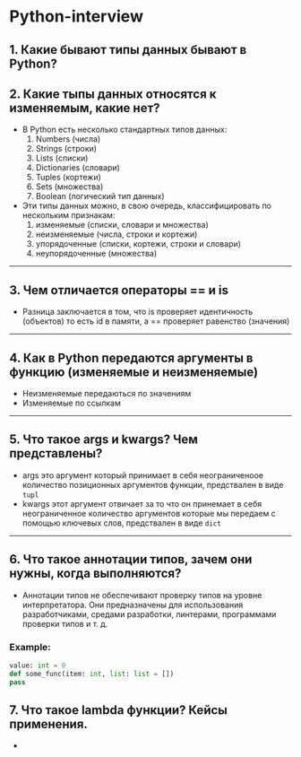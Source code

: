 # Python-interview
## 1. Какие бывают типы данных бывают в Python?
## 2. Какие тыпы данных относятся к изменяемым, какие нет?
- В Python есть несколько стандартных типов данных:
   1. Numbers (числа)
   2. Strings (строки)
   3. Lists (списки)
   4. Dictionaries (словари)
   5. Tuples (кортежи)
   6. Sets (множества)
    7. Boolean (логический тип данных)   
- Эти типы данных можно, в свою очередь, классифицировать по нескольким признакам:
   1. изменяемые (списки, словари и множества)
   2. неизменяемые (числа, строки и кортежи)
   3. упорядоченные (списки, кортежи, строки и словари)
   4. неупорядоченные (множества)
---
## 3. Чем отличается операторы == и is
 - Разница заключается в том, что is проверяет идентичность (объектов) то есть id в памяти, а == проверяет равенство (значения)
---
## 4. Как в Python передаются аргументы в функцию (изменяемые и неизменяемые)
- Неизменяемые передаються по значениям 
- Изменяемые по ссылкам
---
## 5. Что такое args и kwargs? Чем представлены?
- args это аргумент который принимает в себя неограниченоое количество позиционных аргументов функции, предствален в виде ``tupl``
- kwargs этот аргумент отвичает за то что он принемает в себя неограниченное количество аргументов которые мы передаем с помощью ключевых слов, предствален в виде ``dict``
---
## 6. Что такое аннотации типов, зачем они нужны, когда выполняются?
- Аннотации типов не обеспечивают проверку типов на уровне интерпретатора. Они предназначены для использования разработчиками, средами разработки, линтерами, программами проверки типов и т. д.
### Example:
```python
value: int = 0 
def some_func(item: int, list: list = [])
pass
```
## 7. Что такое lambda функции? Кейсы применения.
- 